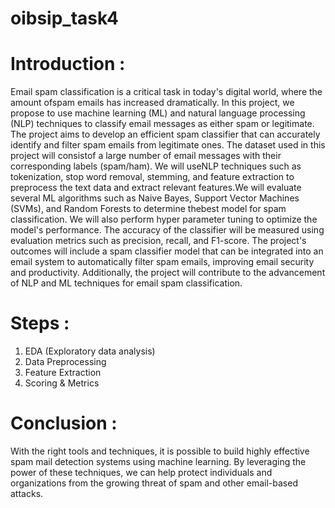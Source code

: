 # oibsip_task4
# Introduction :
Email spam classification is a critical task in today's digital world, where the amount ofspam emails has increased dramatically. In this project, we propose to use machine learning (ML) and natural language processing (NLP) techniques to classify email messages as either spam or legitimate. The project aims to develop an efficient spam classifier that can accurately identify and filter spam emails from legitimate ones. The dataset used in this project will consistof a large number of email messages with their corresponding labels (spam/ham). We will useNLP techniques such as tokenization, stop word removal, stemming, and feature extraction to preprocess the text data and extract relevant features.We will evaluate several ML algorithms such as Naive Bayes, Support Vector Machines (SVMs), and Random Forests to determine thebest model for spam classification. We will also perform hyper parameter tuning to optimize the model's performance. The accuracy of the classifier will be measured using evaluation metrics such as precision, recall, and F1-score. The project's outcomes will include a spam classifier model that can be integrated into an email system to automatically filter spam emails, improving email security and productivity. Additionally, the project will contribute to the advancement of NLP and ML techniques for email spam classification.
# Steps :
1. EDA (Exploratory data analysis)
2. Data Preprocessing
3. Feature Extraction
4. Scoring & Metrics
# Conclusion :
With the right tools and techniques, it is possible to build highly effective spam mail detection systems using machine learning. By leveraging the power of these techniques, we can help protect individuals and organizations from the growing threat of spam and other email-based attacks.
